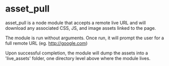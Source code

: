 # asset_pull

asset_pull is a node module that accepts a remote live URL and will download any associated CSS, JS, and image assets linked to the page.

The module is run without arguments.  Once run, it will prompt the user for a full remote URL (eg. http://google.com)

Upon successful completion, the module will dump the assets into a 'live_assets' folder, one directory level above where the module lives.
